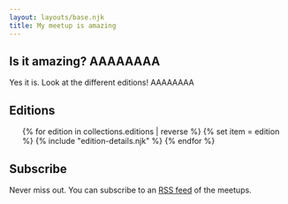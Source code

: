 ```yaml
---
layout: layouts/base.njk
title: My meetup is amazing
---
```



## Is it amazing? AAAAAAAA

Yes it is. Look at the different editions! AAAAAAAA


## Editions
<ul>
{% for edition in collections.editions | reverse %}
{% set item = edition %}
{% include "edition-details.njk" %}
{% endfor %}
</ul>


## Subscribe

Never miss out. You can subscribe to an [RSS feed](/feed.xml) of the meetups.
